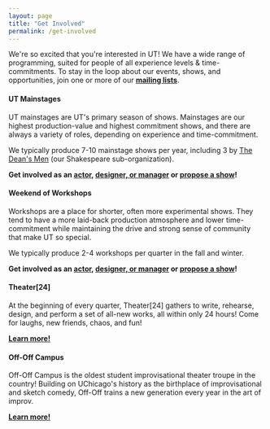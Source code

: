 ```yaml
---
layout: page
title: "Get Involved"
permalink: /get-involved
---
```


We're so excited that you're interested in UT! We have a wide range of programming, suited for people of all experience levels & time-commitments. To stay in the loop about our events, shows, and opportunities, join one or more of our **[mailing lists](/listhosts)**. 

#### UT Mainstages
UT mainstages are UT's primary season of shows. Mainstages are our highest production-value and highest commitment shows, and there are always a variety of roles, depending on experience and time-commitment. 

We typically produce 7-10 mainstage shows per year, including 3 by [The Dean's Men](https://www.facebook.com/thedeansmen/) (our Shakespeare sub-organization).

**Get involved as an [actor](/get-involved/actors), [designer, or manager](/get-involved/designers-managers) or [propose a show](/get-involved/proposers)!**

#### Weekend of Workshops
Workshops are a place for shorter, often more experimental shows. They tend to have a more laid-back production atmosphere and lower time-commitment while maintaining the drive and strong sense of community that make UT so special.

We typically produce 2-4 workshops per quarter in the fall and winter.

**Get involved as an [actor](/get-involved/actors), [designer, or manager](/get-involved/designers-managers) or [propose a show](/get-involved/proposers)!**

#### Theater[24]
At the beginning of every quarter, Theater[24] gathers to write, rehearse, design, and perform a set of all-new works, all within only 24 hours! Come for laughs, new friends, chaos, and fun!

**[Learn more!](/theater24)**

#### Off-Off Campus
Off-Off Campus is the oldest student improvisational theater troupe in the country! Building on UChicago's history as the birthplace of improvisational and sketch comedy, Off-Off trains a new generation every year in the art of improv.

**[Learn more!](https://www.offoffcampus.org/)**